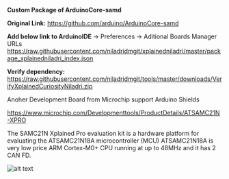 **Custom Package of ArduinoCore-samd**

**Original Link:** https://github.com/arduino/ArduinoCore-samd

**Add below link to ArduinoIDE** -> Preferences -> Aditional Boards Manager URLs
https://raw.githubusercontent.com/niladridmgit/xplainedniladri/master/package_xplainedniladri_index.json

**Verify dependency:** https://raw.githubusercontent.com/niladridmgit/tools/master/downloads/VerifyXplainedCuriosityNiladri.zip

Anoher Development Board from Microchip support Arduino Shields 

https://www.microchip.com/Developmenttools/ProductDetails/ATSAMC21N-XPRO

The SAMC21N Xplained Pro evaluation kit is a hardware platform for evaluating the ATSAMC21N18A microcontroller (MCU)
ATSAMC21N18A is very low price ARM Cortex-M0+ CPU running at up to 48MHz and it has 2 CAN FD.

![alt text](https://www.microchip.com/_ImagedCopy/161122-ATMEL-PHOTO-ATSAMC21N-XPRO-Angle.jpg)



